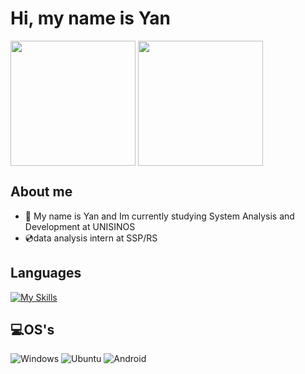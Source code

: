 # Hi, my name is Yan
<div style="height: 200px;">
    <img src="https://github-readme-stats.vercel.app/api?username=yanmullerwk&show_icons=true&theme=vue-dark&locale=pt-br&hide=contribs&include_all_commits=true&bg_color=00000000"style="height: 200px;">
    <img src="https://github-readme-stats.vercel.app/api/top-langs/?username=yanmullerwk&theme=vue-dark&locale=pt-br&layout=donut&bg_color=00000000" style="height: 200px;">
</div>

 

## About me

- 🧐 My name is Yan and Im currently studying System Analysis and Development at UNISINOS
- 💿data analysis intern at SSP/RS

## Languages
[![My Skills](https://skillicons.dev/icons?i=java,py,ts,js,html,css,mysql,postgres)](https://skillicons.dev)
## 💻OS's
![Windows](https://img.shields.io/badge/Windows-0078D6?style=for-the-badge&logo=windows&logoColor=white)
![Ubuntu](https://img.shields.io/badge/Ubuntu-E95420?style=for-the-badge&logo=ubuntu&logoColor=white)
![Android](https://img.shields.io/badge/Android-3DDC84?style=for-the-badge&logo=android&logoColor=white)   
